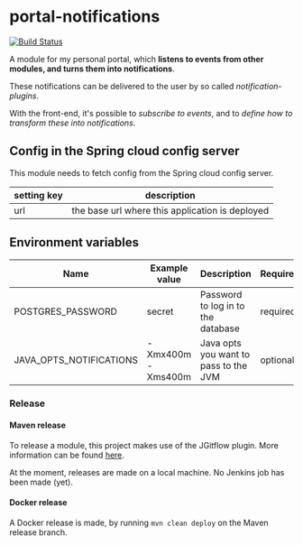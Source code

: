 # portal-notifications
[![Build Status](https://server.stijnhooft.be/jenkins/buildStatus/icon?job=portal-notifications/master)](https://server.stijnhooft.be/jenkins/job/portal-notifications/job/master/)

A module for my personal portal, which **listens to events from other modules, and turns them into notifications**.

These notifications can be delivered to the user by so called *notification-plugins*. 

With the front-end, it's possible to *subscribe to events*, and to *define how to transform these into notifications*.

## Config in the Spring cloud config server
This module needs to fetch config from the Spring cloud config server.

| setting key | description |
| ----------- | ----------------------------------------------- |
| url         | the base url where this application is deployed |

## Environment variables
| Name | Example value | Description | Required? |
| ---- | ------------- | ----------- | -------- |
| POSTGRES_PASSWORD | secret | Password to log in to the database | required
| JAVA_OPTS_NOTIFICATIONS | -Xmx400m -Xms400m | Java opts you want to pass to the JVM | optional

### Release
#### Maven release
To release a module, this project makes use of the JGitflow plugin.
More information can be found [here](https://gist.github.com/lemiorhan/97b4f827c08aed58a9d8).

At the moment, releases are made on a local machine. No Jenkins job has been made (yet).

#### Docker release
A Docker release is made, by running `mvn clean deploy` on the Maven release branch.
